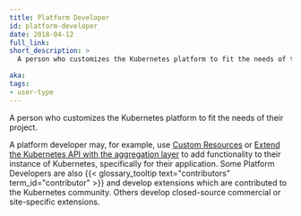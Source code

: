 ```yaml
---
title: Platform Developer
id: platform-developer
date: 2018-04-12
full_link:
short_description: >
  A person who customizes the Kubernetes platform to fit the needs of their project.

aka:
tags:
- user-type
---
```

 A person who customizes the Kubernetes platform to fit the needs of their project.

<!--more-->

A platform developer may, for example, use [Custom Resources](/docs/concepts/api-extension/custom-resources/) or [Extend the Kubernetes API with the aggregation layer](/docs/concepts/api-extension/apiserver-aggregation/) to add functionality to their instance of Kubernetes, specifically for their application.  Some Platform Developers are also {{< glossary_tooltip text="contributors" term_id="contributor" >}} and develop extensions which are contributed to the Kubernetes community.  Others develop closed-source commercial or site-specific extensions.